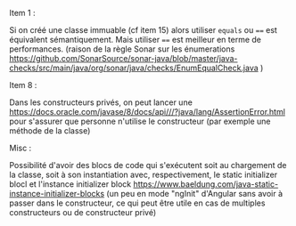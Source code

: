 Item 1 :

Si on créé une classe immuable (cf item 15) alors utiliser `equals` ou `==` est équivalent sémantiquement. Mais utiliser `==` est meilleur en terme de performances. 
(raison de la règle Sonar sur les énumerations https://github.com/SonarSource/sonar-java/blob/master/java-checks/src/main/java/org/sonar/java/checks/EnumEqualCheck.java )

Item 8 :

Dans les constructeurs privés, on peut lancer une https://docs.oracle.com/javase/8/docs/api///?java/lang/AssertionError.html pour s'assurer que personne n'utilise le constructeur (par exemple une méthode de la classe)

Misc :

Possibilité d'avoir des blocs de code qui s'exécutent soit au chargement de la classe, soit à son instantiation avec, respectivement, le static initializer blocl et l'instance initializer block https://www.baeldung.com/java-static-instance-initializer-blocks (un peu en mode "ngInit" d'Angular sans avoir à passer dans le constructeur, ce qui peut être utile en cas de multiples constructeurs ou de constructeur privé)
